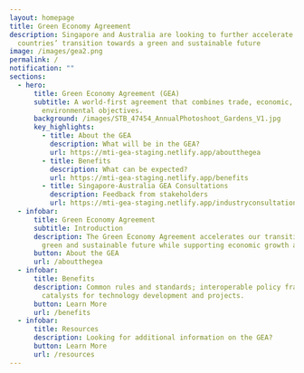 ```yaml
---
layout: homepage
title: Green Economy Agreement
description: Singapore and Australia are looking to further accelerate both
  countries’ transition towards a green and sustainable future
image: /images/gea2.png
permalink: /
notification: ""
sections:
  - hero:
      title: Green Economy Agreement (GEA)
      subtitle: A world-first agreement that combines trade, economic, and
        environmental objectives.
      background: /images/STB_47454_AnnualPhotoshoot_Gardens_V1.jpg
      key_highlights:
        - title: About the GEA
          description: What will be in the GEA?
          url: https://mti-gea-staging.netlify.app/aboutthegea
        - title: Benefits
          description: What can be expected?
          url: https://mti-gea-staging.netlify.app/benefits
        - title: Singapore-Australia GEA Consultations
          description: Feedback from stakeholders
          url: https://mti-gea-staging.netlify.app/industryconsultation
  - infobar:
      title: Green Economy Agreement
      subtitle: Introduction
      description: The Green Economy Agreement accelerates our transition towards a
        green and sustainable future while supporting economic growth and jobs.
      button: About the GEA
      url: /aboutthegea
  - infobar:
      title: Benefits
      description: Common rules and standards; interoperable policy frameworks; and
        catalysts for technology development and projects.
      button: Learn More
      url: /benefits
  - infobar:
      title: Resources
      description: Looking for additional information on the GEA?
      button: Learn More
      url: /resources
---
```

